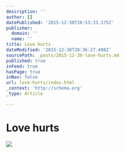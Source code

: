 ```yaml
---
description: ''
author: []
datePublished: '2015-12-30T20:53:33.175Z'
publisher:
  domain: ''
  name: ''
title: Love hurts
dateModified: '2015-12-30T20:36:27.498Z'
sourcePath: _posts/2015-12-30-love-hurts.md
published: true
inFeed: true
hasPage: true
inNav: false
url: love-hurts/index.html
_context: 'http://schema.org'
_type: Article

---
```

# Love hurts
![](https://the-grid-user-content.s3-us-west-2.amazonaws.com/56543ea4-1007-4dbe-a3ba-26b8d5a5bf77.png)